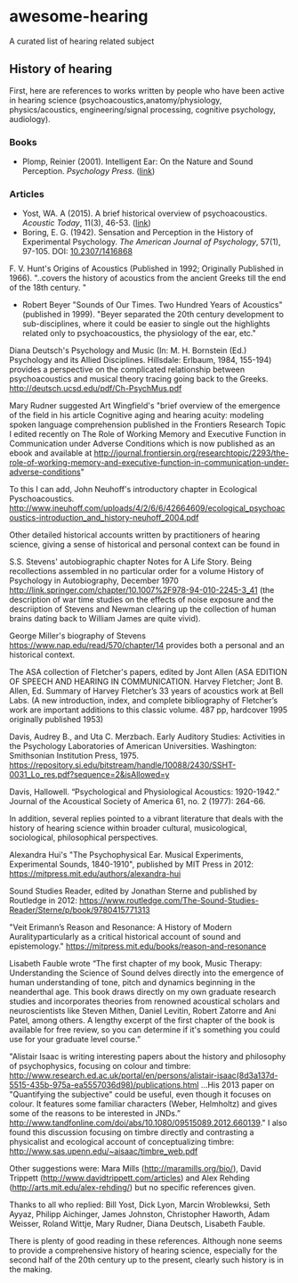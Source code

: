 # awesome-hearing
A curated list of hearing related subject

## History of hearing

First, here are references to works written by people who have been active in
hearing science (psychoacoustics,anatomy/physiology, physics/acoustics,
engineering/signal processing, cognitive psychology, audiology). 

### Books

- Plomp, Reinier (2001). Intelligent Ear: On the Nature and Sound Perception.
  *Psychology Press*. ([link][l3])

### Articles

- Yost, WA. A (2015). A brief historical overview of psychoacoustics.
  *Acoustic Today*, 11(3), 46-53. ([link][l1])
- Boring, E. G. (1942). Sensation and Perception in the History of Experimental
  Psychology. *The American Journal of Psychology*, 57(1), 97-105.
  DOI: [10.2307/1416868][l2]

F. V. Hunt's Origins of Acoustics (Published in 1992; Originally Published in
    1966). "..covers the history of acoustics from the ancient Greeks till the
end of the 18th century. " 
- Robert Beyer "Sounds of Our Times.  Two Hundred Years of Acoustics" (published in 1999). "Beyer separated the 20th century development to sub-disciplines, where it could be easier to single out the highlights related only to psychoacoustics, the physiology of the ear, etc."

Diana Deutsch's Psychology and Music (In: M. H. Bornstein (Ed.) Psychology and its Allied Disciplines. Hillsdale: Erlbaum, 1984, 155-194) provides a perspective on the complicated relationship between psychoacoustics and musical theory tracing going back to the Greeks. http://deutsch.ucsd.edu/pdf/Ch-PsychMus.pdf 

Mary Rudner suggested Art Wingfield's "brief overview of the emergence of the field in his article Cognitive aging and hearing acuity: modeling spoken language comprehension published in the Frontiers Research Topic I edited recently on The Role of Working Memory and Executive Function in Communication under Adverse Conditions which is now published as an ebook and available at  http://journal.frontiersin.org/researchtopic/2293/the-role-of-working-memory-and-executive-function-in-communication-under-adverse-conditions" 

To this I can add, John Neuhoff's introductory chapter in Ecological Pyschoacoustics. http://www.jneuhoff.com/uploads/4/2/6/6/42664609/ecological_psychoacoustics-introduction_and_history-neuhoff_2004.pdf  

Other detailed historical accounts written by practitioners of hearing science, giving a sense of historical and personal context can be found in 

S.S. Stevens' autobiographic chapter Notes for A Life Story.  Being recollections assembled in no particular order for a volume History of Psychology in Autobiography, December 1970 http://link.springer.com/chapter/10.1007%2F978-94-010-2245-3_41 (the description of war time studies on the effects of noise exposure and the descriiption of Stevens and Newman clearing up the collection of human brains dating back to William James are quite vivid).

George Miller's biography of Stevens https://www.nap.edu/read/570/chapter/14 provides both a personal and an historical context.

The ASA collection of Fletcher's papers, edited by Jont Allen (ASA EDITION  OF SPEECH AND  HEARING  IN  COMMUNICATION.  Harvey Fletcher; Jont B. Allen, Ed. Summary of Harvey Fletcher’s 33 years of acoustics work at Bell Labs. (A new introduction, index, and complete bibliography of Fletcher’s work are  important  additions  to  this  classic  volume.  487  pp,  hardcover  1995 originally published 1953)

Davis, Audrey B., and Uta C. Merzbach. Early Auditory Studies: Activities in the Psychology Laboratories of American Universities. Washington: Smithsonian Institution Press, 1975. https://repository.si.edu/bitstream/handle/10088/2430/SSHT-0031_Lo_res.pdf?sequence=2&isAllowed=y

Davis, Hallowell. “Psychological and Physiological Acoustics: 1920-1942.” Journal of the Acoustical Society of America 61, no. 2 (1977): 264-66.

In addition, several replies pointed to a vibrant literature that deals with the history of hearing science within broader cultural, musicological, sociological, philosophical perspectives.  

Alexandra Hui's "The Psychophysical Ear. Musical Experiments, Experimental Sounds, 1840-1910", published by MIT Press in 2012:
https://mitpress.mit.edu/authors/alexandra-hui

Sound Studies Reader, edited by Jonathan Sterne and published by Routledge in 2012:
https://www.routledge.com/The-Sound-Studies-Reader/Sterne/p/book/9780415771313

"Veit Erimann’s Reason and Resonance: A History of Modern Auralityparticularly as a critical historical account of sound and epistemology." 
https://mitpress.mit.edu/books/reason-and-resonance

Lisabeth Fauble wrote “The first chapter of my book, Music Therapy: Understanding the Science of Sound delves directly into the emergence of human understanding of tone, pitch and dynamics beginning in the neanderthal age. This book draws directly on my own graduate research studies and incorporates theories from renowned acoustical scholars and neuroscientists like Steven Mithen, Daniel Levitin, Robert Zatorre and Ani Patel, among others. A lengthy excerpt of the first chapter of the book is available for free review, so you can determine if it's something you could use for your graduate level course.”

"Alistair Isaac is writing interesting papers about the history and philosophy of psychophysics, focusing on colour and timbre:
http://www.research.ed.ac.uk/portal/en/persons/alistair-isaac(8d3a137d-5515-435b-975a-ea5557036d98)/publications.html ...His 2013 paper on "Quantifying the subjective" could be useful, even though it focuses on colour. It features some familiar characters (Weber, Helmholtz) and gives some of the reasons to be interested in JNDs.” http://www.tandfonline.com/doi/abs/10.1080/09515089.2012.660139." I also found this discussion focusing on timbre directly and contrasting a physicalist and ecological account of conceptualizing timbre: http://www.sas.upenn.edu/~aisaac/timbre_web.pdf 


Other suggestions were: Mara Mills (http://maramills.org/bio/), David Trippett (http://www.davidtrippett.com/articles) and Alex Rehding (http://arts.mit.edu/alex-rehding/) but no specific references given. 


Thanks to all who replied: Bill Yost, Dick Lyon, Marcin Wroblewksi, Seth Ayyaz, Philipp Aichinger, James Johnston, Christopher Haworth, Adam Weisser, Roland Wittje, Mary Rudner, Diana Deutsch, Lisabeth Fauble.  

There is plenty of good reading in these references. Although none seems to provide a comprehensive history of hearing science, especially for the second half of the 20th century up to the present, clearly such history is in the making.

[l1]: http://acousticstoday.org/wp-content/uploads/2015/08/Psychoacoustics-A-Brief-Historical-Overview.pdf 
[l2]: http://www.jstor.org/stable/1416868 
[l3]: https://www.amazon.com/Intelligent-Ear-Nature-Sound-Perception/dp/0805838678
